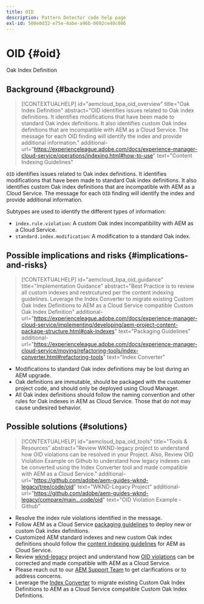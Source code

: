 ```yaml
---
title: OID
description: Pattern Detector code help page
exl-id: 500e0d32-e75e-4abe-a96b-0692ce40c086
---
```

# OID {#oid}

Oak Index Definition

## Background {#background}

>[!CONTEXTUALHELP]
>id="aemcloud_bpa_oid_overview"
>title="Oak Index Definition"
>abstract="OID identifies issues related to Oak index definitions. It identifies modifications that have been made to standard Oak index definitions. It also identifies custom Oak index definitions that are incompatible with AEM as a Cloud Service. The message for each OID finding will identify the index and provide additional information."
>additional-url="https://experienceleague.adobe.com/docs/experience-manager-cloud-service/operations/indexing.html#how-to-use" text="Content Indexing Guidelines"

`OID` identifies issues related to Oak index definitions. It identifies modifications that have been made to standard Oak index definitions. It also identifies custom Oak index definitions that are incompatible with AEM as a Cloud Service. The message for each `OID` finding will identify the index and provide additional information.

Subtypes are used to identify the different types of information:

* `index.rule.violation`: A custom Oak index incompatibility with AEM as a Cloud Service.
* `standard.index.modification`: A modification to a standard Oak index.

## Possible implications and risks {#implications-and-risks}

>[!CONTEXTUALHELP]
>id="aemcloud_bpa_oid_guidance"
>title="Implementation Guidance"
>abstract="Best Practice is to review all custom indexes and restrcutured per the content indexing guidelines. Leverage the Index Converter to migrate existing Custom Oak Index Definitions to AEM as a Cloud Service compatible Custom Oak Index Definition"
>additional-url="https://experienceleague.adobe.com/docs/experience-manager-cloud-service/implementing/developing/aem-project-content-package-structure.html#oak-indexes" text="Packaging Guidelines"
>additional-url="https://experienceleague.adobe.com/docs/experience-manager-cloud-service/moving/refactoring-tools/index-converter.html#refactoring-tools" text="Index Converter"

* Modifications to standard Oak index definitions may be lost during an AEM upgrade.
* Oak definitions are immutable, should be packaged with the customer project code, and should only be deployed using Cloud Manager.
* All Oak index definitions should follow the naming convention and other rules for Oak indexes in AEM as Cloud Service. Those that do not may cause undesired behavior.

## Possible solutions {#solutions}

>[!CONTEXTUALHELP]
>id="aemcloud_bpa_oid_tools"
>title="Tools & Resources"
>abstract="Review WKND-legacy project to understand how OID violations can be resolved in your Project. Also, Review OID Violation Example on Github to understand how legacy indexes can be converted using the Index Converter tool and made compatible with AEM as a Cloud Service."
>additional-url="https://github.com/adobe/aem-guides-wknd-legacy/tree/code/oid" text="WKND-Legacy Project"
>additional-url="https://github.com/adobe/aem-guides-wknd-legacy/compare/main...code/oid" text="OID Violation Example - Github"

* Resolve the index rule violations identified in the message.
* Follow AEM as a Cloud Service [packaging guidelines](https://experienceleague.adobe.com/docs/experience-manager-cloud-service/implementing/developing/aem-project-content-package-structure.html) to deploy new or custom Oak index definitions.
* Customized AEM standard indexes and new custom Oak index definitions should follow the [content indexing guidelines](https://experienceleague.adobe.com/docs/experience-manager-cloud-service/operations/indexing.html#preparing-the-new-index-definition) for AEM as Cloud Service.
* Review [wknd-legacy](https://github.com/adobe/aem-guides-wknd-legacy/tree/code/oid) project and understand how [OID violations](https://github.com/adobe/aem-guides-wknd-legacy/compare/main...code/oid) can be corrected and made compatible with AEM as a Cloud Service.
* Please reach out to our [AEM Support Team](https://helpx.adobe.com/enterprise/using/support-for-experience-cloud.html) to get clarifications or to address concerns.
* Leverage the [Index Converter](https://experienceleague.adobe.com/docs/experience-manager-cloud-service/moving/refactoring-tools/index-converter.html#refactoring-tools) to migrate existing Custom Oak Index Definitions to AEM as a Cloud Service compatible Custom Oak Index Definitions.
